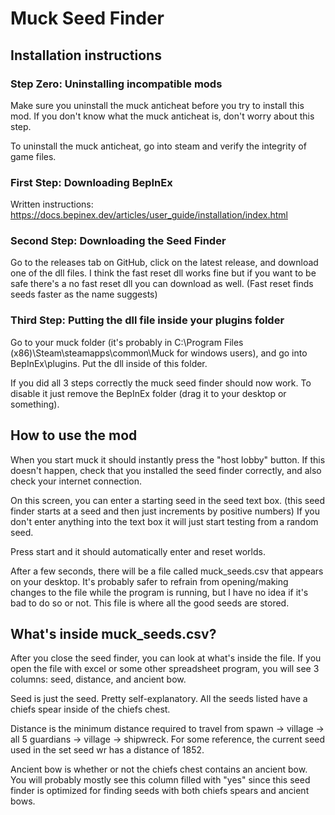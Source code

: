 # Muck Seed Finder

## Installation instructions

### Step Zero: Uninstalling incompatible mods

Make sure you uninstall the muck anticheat before you try to install this mod. If you don't know what the muck anticheat is, don't worry about this step.

To uninstall the muck anticheat, go into steam and verify the integrity of game files.

### First Step: Downloading BepInEx

Written instructions: https://docs.bepinex.dev/articles/user_guide/installation/index.html

### Second Step: Downloading the Seed Finder

Go to the releases tab on GitHub, click on the latest release, and download one of the dll files. I think the fast reset dll works fine but if you want to be safe there's a no fast reset dll you can download as well. (Fast reset finds seeds faster as the name suggests)

### Third Step: Putting the dll file inside your plugins folder

Go to your muck folder (it's probably in C:\Program Files (x86)\Steam\steamapps\common\Muck for windows users), and go into BepInEx\plugins. Put the dll inside of this folder.

If you did all 3 steps correctly the muck seed finder should now work. To disable it just remove the BepInEx folder (drag it to your desktop or something).


## How to use the mod

When you start muck it should instantly press the "host lobby" button. If this doesn't happen, check that you installed the seed finder correctly, and also check your internet connection.

On this screen, you can enter a starting seed in the seed text box. (this seed finder starts at a seed and then just increments by positive numbers) If you don't enter anything into the text box it will just start testing from a random seed.

Press start and it should automatically enter and reset worlds.

After a few seconds, there will be a file called muck_seeds.csv that appears on your desktop. It's probably safer to refrain from opening/making changes to the file while the program is running, but I have no idea if it's bad to do so or not. This file is where all the good seeds are stored.

## What's inside muck_seeds.csv?

After you close the seed finder, you can look at what's inside the file. If you open the file with excel or some other spreadsheet program, you will see 3 columns: seed, distance, and ancient bow.

Seed is just the seed. Pretty self-explanatory. All the seeds listed have a chiefs spear inside of the chiefs chest.

Distance is the minimum distance required to travel from spawn -> village -> all 5 guardians -> village -> shipwreck. For some reference, the current seed used in the set seed wr has a distance of 1852.

Ancient bow is whether or not the chiefs chest contains an ancient bow. You will probably mostly see this column filled with "yes" since this seed finder is optimized for finding seeds with both chiefs spears and ancient bows.
